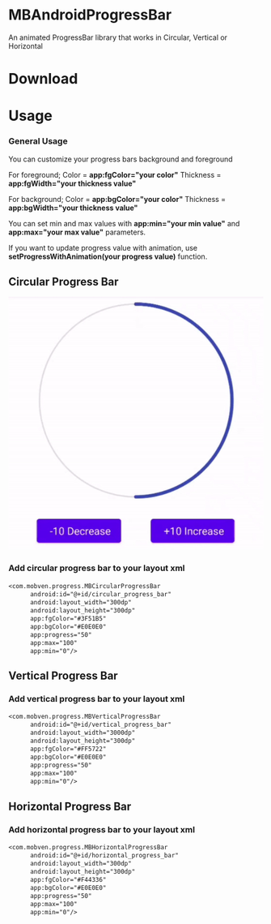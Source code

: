 # MBAndroidProgressBar
An animated ProgressBar library that works in Circular, Vertical or Horizontal

# Download



# Usage

### General Usage
You can customize your progress bars background and foreground

For foreground;
Color =  **app:fgColor="your color"**
Thickness = **app:fgWidth="your thickness value"**

For background;
Color = **app:bgColor="your color"**
Thickness = **app:bgWidth="your thickness value"**

You can set min and max values with **app:min="your min value"** and **app:max="your max value"** parameters.

If you want to update progress value with animation, use **setProgressWithAnimation(your progress value)** function.

## Circular Progress Bar

![](art/circular_progress_bar.gif)

### Add circular progress bar to your layout xml

    <com.mobven.progress.MBCircularProgressBar
		  android:id="@+id/circular_progress_bar"
		  android:layout_width="300dp"
		  android:layout_height="300dp"
		  app:fgColor="#3F51B5"
		  app:bgColor="#E0E0E0"
		  app:progress="50"
		  app:max="100"
		  app:min="0"/>

## Vertical Progress Bar

### Add vertical progress bar to your layout xml

    <com.mobven.progress.MBVerticalProgressBar
		  android:id="@+id/vertical_progress_bar"
		  android:layout_width="3000dp"
		  android:layout_height="300dp"
		  app:fgColor="#FF5722"
		  app:bgColor="#E0E0E0"
		  app:progress="50"
		  app:max="100"
		  app:min="0"/>

## Horizontal Progress Bar

### Add horizontal progress bar to your layout xml

    <com.mobven.progress.MBHorizontalProgressBar
		  android:id="@+id/horizontal_progress_bar"
		  android:layout_width="300dp"
		  android:layout_height="300dp"
		  app:fgColor="#F44336"
		  app:bgColor="#E0E0E0"
		  app:progress="50"
		  app:max="100"
		  app:min="0"/>